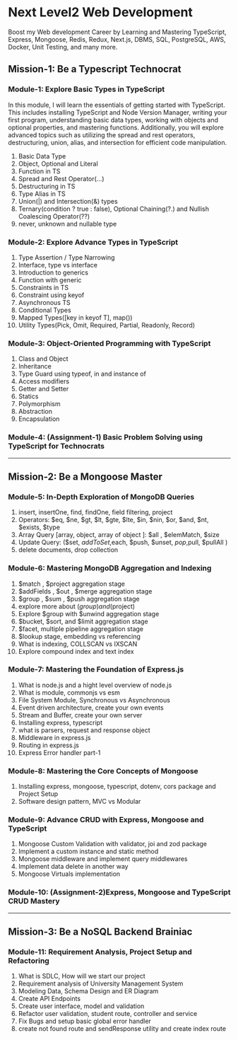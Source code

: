# Next Level2 Web Development

Boost my Web development Career by Learning and Mastering TypeScript, Express, Mongoose, Redis, Redux, Next.js, DBMS, SQL, PostgreSQL, AWS, Docker, Unit Testing, and many more.

## Mission-1: Be a Typescript Technocrat

### Module-1: Explore Basic Types in TypeScript

In this module, I will learn the essentials of getting started with TypeScript. This includes installing TypeScript and Node Version Manager, writing your first program, understanding basic data types, working with objects and optional properties, and mastering functions. Additionally, you will explore advanced topics such as utilizing the spread and rest operators, destructuring, union, alias, and intersection for efficient code manipulation.

1. Basic Data Type
1. Object, Optional and Literal
1. Function in TS
1. Spread and Rest Operator(...)
1. Destructuring in TS
1. Type Alias in TS
1. Union(|) and Intersection(&) types
1. Ternary(condition ? true : false), Optional Chaining(?.) and Nullish Coalescing Operator(??)
1. never, unknown and nullable type

### Module-2: Explore Advance Types in TypeScript

1. Type Assertion / Type Narrowing
1. Interface, type vs interface
1. Introduction to generics
1. Function with generic
1. Constraints in TS
1. Constraint using keyof
1. Asynchronous TS
1. Conditional Types
1. Mapped Types([key in keyof T], map())
1. Utility Types(Pick, Omit, Required, Partial, Readonly, Record)

### Module-3: Object-Oriented Programming with TypeScript

1. Class and Object
1. Inheritance
1. Type Guard using typeof, in and instance of
1. Access modifiers
1. Getter and Setter
1. Statics
1. Polymorphism
1. Abstraction
1. Encapsulation

### Module-4: (Assignment-1) Basic Problem Solving using TypeScript for Technocrats

---

## Mission-2: Be a Mongoose Master

### Module-5: In-Depth Exploration of MongoDB Queries

1. insert, insertOne, find, findOne, field filtering, project
1. Operators: $eq, $ne, $gt, $lt, $gte, $lte, $in, $nin, $or, $and, $nt, $exists, $type
1. Array Query [array, object, array of object ]: $all , $elemMatch, $size
1. Update Query: ($set, $addToSet,$each, $push, $unset, $pop,$pull, $pullAll )
1. delete documents, drop collection

### Module-6: Mastering MongoDB Aggregation and Indexing

1. $match , $project aggregation stage
1. $addFields , $out , $merge aggregation stage
1. $group , $sum , $push aggregation stage
1. explore more about ($group) and ($project)
1. Explore $group with $unwind aggregation stage
1. $bucket, $sort, and $limit aggregation stage
1. $facet, multiple pipeline aggregation stage
1. $lookup stage, embedding vs referencing
1. What is indexing, COLLSCAN vs IXSCAN
1. Explore compound index and text index

### Module-7: Mastering the Foundation of Express.js

1. What is node.js and a hight level overview of node.js
1. What is module, commonjs vs esm
1. File System Module, Synchronous vs Asynchronous
1. Event driven architecture, create your own events
1. Stream and Buffer, create your own server
1. Installing express, typescript
1. what is parsers, request and response object
1. Middleware in express.js
1. Routing in express.js
1. Express Error handler part-1

### Module-8: Mastering the Core Concepts of Mongoose

1. Installing express, mongoose, typescript, dotenv, cors package and Project Setup
1. Software design pattern, MVC vs Modular

### Module-9: Advance CRUD with Express, Mongoose and TypeScript

1. Mongoose Custom Validation with validator, joi and zod package
1. Implement a custom instance and static method
1. Mongoose middleware and implement query middlewares
1. Implement data delete in another way
1. Mongoose Virtuals implementation

### Module-10: (Assignment-2)Express, Mongoose and TypeScript CRUD Mastery

---

## Mission-3: Be a NoSQL Backend Brainiac

### Module-11: Requirement Analysis, Project Setup and Refactoring

1. What is SDLC, How will we start our project
1. Requirement analysis of University Management System
1. Modeling Data, Schema Design and ER Diagram
1. Create API Endpoints
1. Create user interface, model and validation
1. Refactor user validation, student route, controller and service
1. Fix Bugs and setup basic global error handler
1. create not found route and sendResponse utility and create index route
